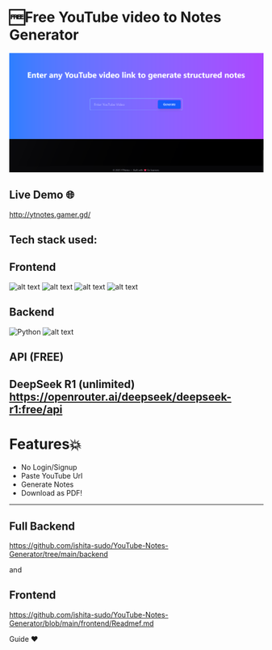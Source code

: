# 🆓Free YouTube video to Notes Generator
![alt text](<assets/Screenshot 2025-07-25 202517.png>)
## Live Demo 🌐
http://ytnotes.gamer.gd/

## Tech stack used:
## Frontend
![alt text](https://img.shields.io/badge/React-20232A?style=for-the-badge&logo=react&logoColor=61DAFB)
![alt text](https://img.shields.io/badge/React_Router-CA4245?style=for-the-badge&logo=react-router&logoColor=white)
![alt text](    https://img.shields.io/badge/Tailwind_CSS-38B2AC?style=for-the-badge&logo=tailwind-css&logoColor=white)
![alt text](    https://img.shields.io/badge/axios-671ddf?&style=for-the-badge&logo=axios&logoColor=white)

 ## Backend
 ![Python](https://img.shields.io/badge/python-3670A0?style=for-the-badge&logo=python&logoColor=ffdd54)
![alt text](https://img.shields.io/badge/Flask-000000?style=for-the-badge&logo=flask&logoColor=white)

## API (FREE)
DeepSeek R1 (unlimited)
https://openrouter.ai/deepseek/deepseek-r1:free/api
---

# Features💥
- No Login/Signup
- Paste YouTube Url
- Generate Notes
- Download as PDF!
---
## Full Backend 
https://github.com/ishita-sudo/YouTube-Notes-Generator/tree/main/backend

and 
## Frontend 
https://github.com/ishita-sudo/YouTube-Notes-Generator/blob/main/frontend/Readmef.md

Guide ❤️